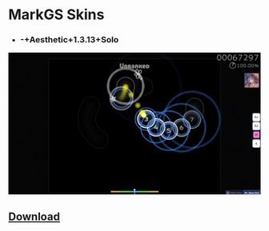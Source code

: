 # MarkGS Skins

* ### -+Aesthetic+1.3.13+Solo
![MarkGS](https://raw.githubusercontent.com/Lewui/ukrainian-community-osu-skins/master/assets/MarkGS_Prew.jfif)

## [Download](http://puu.sh/F1aKq/67a6925849.osk)
